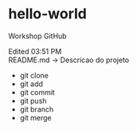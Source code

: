# hello-world
  Workshop GitHub

  Edited 03:51 PM  
  README.md -> <markdown> Descricao do projeto
* git clone
* git add
* git commit
* git push
* git branch
* git merge
